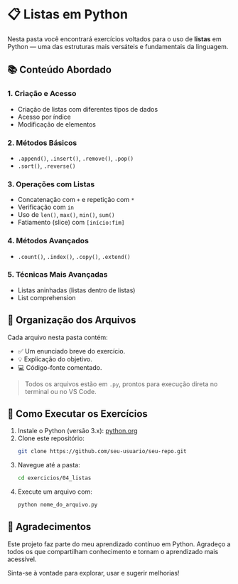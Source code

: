 # 📋 Listas em Python

Nesta pasta você encontrará exercícios voltados para o uso de **listas** em Python — uma das estruturas mais versáteis e fundamentais da linguagem.

## 📚 Conteúdo Abordado

### 1. Criação e Acesso
- Criação de listas com diferentes tipos de dados
- Acesso por índice
- Modificação de elementos

### 2. Métodos Básicos
- `.append()`, `.insert()`, `.remove()`, `.pop()`
- `.sort()`, `.reverse()`

### 3. Operações com Listas
- Concatenação com `+` e repetição com `*`
- Verificação com `in`
- Uso de `len()`, `max()`, `min()`, `sum()`
- Fatiamento (slice) com `[início:fim]`

### 4. Métodos Avançados
- `.count()`, `.index()`, `.copy()`, `.extend()`

### 5. Técnicas Mais Avançadas
- Listas aninhadas (listas dentro de listas)
- List comprehension

## 📁 Organização dos Arquivos

Cada arquivo nesta pasta contém:
- ✅ Um enunciado breve do exercício.
- 💡 Explicação do objetivo.
- 💻 Código-fonte comentado.

> Todos os arquivos estão em `.py`, prontos para execução direta no terminal ou no VS Code.

## 🚀 Como Executar os Exercícios

1. Instale o Python (versão 3.x): [python.org](https://www.python.org/)
2. Clone este repositório:
   ```bash
   git clone https://github.com/seu-usuario/seu-repo.git
3. Navegue até a pasta:
   ```bash
   cd exercicios/04_listas
4. Execute um arquivo com:
   ```bash
   python nome_do_arquivo.py

## 🙌 Agradecimentos

Este projeto faz parte do meu aprendizado contínuo em Python. Agradeço a todos os que compartilham conhecimento e tornam o aprendizado mais acessível.

Sinta-se à vontade para explorar, usar e sugerir melhorias!